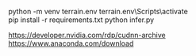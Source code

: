 python -m venv terrain.env
terrain.env\Scripts\activate  
pip install -r requirements.txt 
python infer.py

https://developer.nvidia.com/rdp/cudnn-archive
https://www.anaconda.com/download
